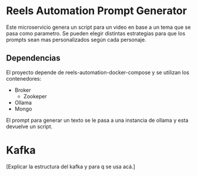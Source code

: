 
# Reels Automation Prompt Generator

Este microservicio genera un script para un video en base a un tema que se pasa como parametro.
Se pueden elegir distintas estrategias para que los prompts sean mas personalizados según cada personaje.

## Dependencias

El proyecto depende de reels-automation-docker-compose y se utilizan los contenedores:

* Broker
    * Zookeper
* Ollama
* Mongo

El prompt para generar un texto se le pasa a una instancia de ollama y esta devuelve un script.


# Kafka

[Explicar la estructura del kafka y para q se usa acá.]

